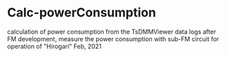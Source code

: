 # Calc-powerConsumption
calculation of power consumption  from the TsDMMViewer data logs
after FM development, measure the power consumption with sub-FM circuit for operation of "Hirogari" Feb, 2021

